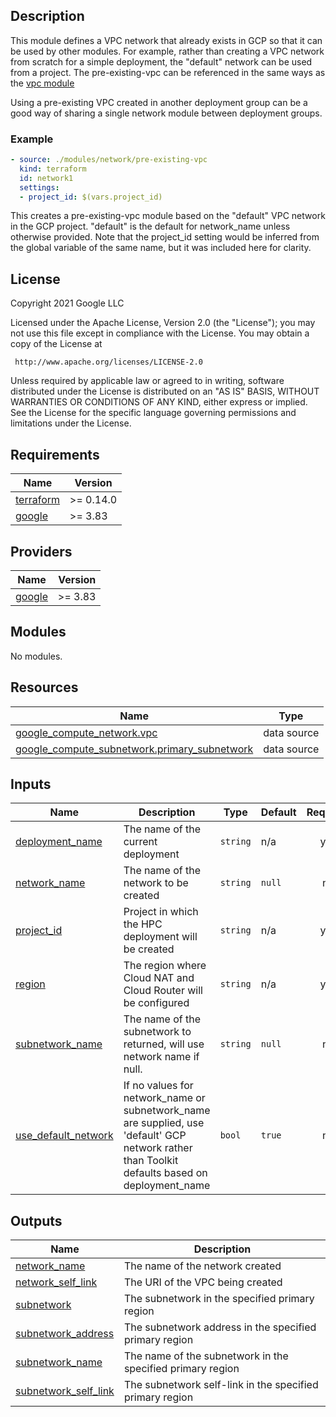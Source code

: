 ## Description

This module defines a VPC network that already exists in GCP so that it can be
used by other modules. For example, rather than creating a VPC network from
scratch for a simple deployment, the "default" network can be used from a
project. The pre-existing-vpc can be referenced in the same ways as the
[vpc module](../vpc/README.md)

Using a pre-existing VPC created in another deployment group can be a good way of
sharing a single network module between deployment groups.

### Example

```yaml
- source: ./modules/network/pre-existing-vpc
  kind: terraform
  id: network1
  settings:
  - project_id: $(vars.project_id)
```

This creates a pre-existing-vpc module based on the "default" VPC network in
the GCP project. "default" is the default for network_name unless otherwise
provided. Note that the project_id setting would be inferred from the global
variable of the same name, but it was included here for clarity.

## License

<!-- BEGINNING OF PRE-COMMIT-TERRAFORM DOCS HOOK -->
Copyright 2021 Google LLC

Licensed under the Apache License, Version 2.0 (the "License");
you may not use this file except in compliance with the License.
You may obtain a copy of the License at

     http://www.apache.org/licenses/LICENSE-2.0

Unless required by applicable law or agreed to in writing, software
distributed under the License is distributed on an "AS IS" BASIS,
WITHOUT WARRANTIES OR CONDITIONS OF ANY KIND, either express or implied.
See the License for the specific language governing permissions and
limitations under the License.

## Requirements

| Name | Version |
|------|---------|
| <a name="requirement_terraform"></a> [terraform](#requirement\_terraform) | >= 0.14.0 |
| <a name="requirement_google"></a> [google](#requirement\_google) | >= 3.83 |

## Providers

| Name | Version |
|------|---------|
| <a name="provider_google"></a> [google](#provider\_google) | >= 3.83 |

## Modules

No modules.

## Resources

| Name | Type |
|------|------|
| [google_compute_network.vpc](https://registry.terraform.io/providers/hashicorp/google/latest/docs/data-sources/compute_network) | data source |
| [google_compute_subnetwork.primary_subnetwork](https://registry.terraform.io/providers/hashicorp/google/latest/docs/data-sources/compute_subnetwork) | data source |

## Inputs

| Name | Description | Type | Default | Required |
|------|-------------|------|---------|:--------:|
| <a name="input_deployment_name"></a> [deployment\_name](#input\_deployment\_name) | The name of the current deployment | `string` | n/a | yes |
| <a name="input_network_name"></a> [network\_name](#input\_network\_name) | The name of the network to be created | `string` | `null` | no |
| <a name="input_project_id"></a> [project\_id](#input\_project\_id) | Project in which the HPC deployment will be created | `string` | n/a | yes |
| <a name="input_region"></a> [region](#input\_region) | The region where Cloud NAT and Cloud Router will be configured | `string` | n/a | yes |
| <a name="input_subnetwork_name"></a> [subnetwork\_name](#input\_subnetwork\_name) | The name of the subnetwork to returned, will use network name if null. | `string` | `null` | no |
| <a name="input_use_default_network"></a> [use\_default\_network](#input\_use\_default\_network) | If no values for network\_name or subnetwork\_name are supplied, use 'default' GCP network rather than Toolkit defaults based on deployment\_name | `bool` | `true` | no |

## Outputs

| Name | Description |
|------|-------------|
| <a name="output_network_name"></a> [network\_name](#output\_network\_name) | The name of the network created |
| <a name="output_network_self_link"></a> [network\_self\_link](#output\_network\_self\_link) | The URI of the VPC being created |
| <a name="output_subnetwork"></a> [subnetwork](#output\_subnetwork) | The subnetwork in the specified primary region |
| <a name="output_subnetwork_address"></a> [subnetwork\_address](#output\_subnetwork\_address) | The subnetwork address in the specified primary region |
| <a name="output_subnetwork_name"></a> [subnetwork\_name](#output\_subnetwork\_name) | The name of the subnetwork in the specified primary region |
| <a name="output_subnetwork_self_link"></a> [subnetwork\_self\_link](#output\_subnetwork\_self\_link) | The subnetwork self-link in the specified primary region |
<!-- END OF PRE-COMMIT-TERRAFORM DOCS HOOK -->
